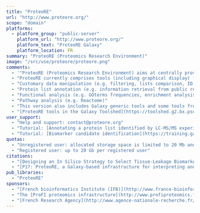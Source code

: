 ```yaml
---
title: "ProteoRE"
url: "http://www.proteore.org/"
scope: "domain"
platforms:
  - platform_group: "public-server"
    platform_url: "http://www.proteore.org/"
    platform_text: "ProteoRE Galaxy"
    platform_location: FR
summary: "ProteoRE (Proteomics Research Environment)"
image: "/src/use/proteore/proteore.png"
comments:
  - '"ProteoRE (Proteomics Research Environment) aims at centrally providing the proteomics community with an online research service enabling biologists/clinicians without programming expertise to **annotate and interpret** their proteomics data through the Web."'
  - "ProteoRE currently comprises tools (including graphical display) for:"
  - "Customary data manipulation (e.g. filtering, lists comparison, ID conversion…)"
  - "Protein list annotation (e.g. information retrieval from public resources - human species)"
  - "Functional analysis (e.g. GOterms frequencies, enrichment analysis) including graphical representation."
  - "Pathway analysis (e.g. Reactome)"
  - "This version also includes Galaxy generic tools and some tools from the [GalaxyP project](https://usegalaxyp.org/) that should be of great help for people who want to (re)process their MS-based proteomics data (e.g. peptide/protein identification)."
  - "[ProteoRE tools in the Galaxy Toolshed](https://toolshed.g2.bx.psu.edu/view/proteore)"
user_support:
  - "Help and support: contact@proteore.org"
  - "Tutorial: [Annotating a protein list identified by LC-MS/MS experiments](http://proteore.org/u/proteore/p/proteore-tutorial-1-annotating-a-protein-list-identified-by-lc-msms-experiments)"
  - "Tutorial: [Biomarker candidate identification](https://training.galaxyproject.org/training-material/topics/proteomics/tutorials/biomarker_selection/tutorial.html)"
quotas:
  - "Unregistered user: allocated storage space is limited to 20 Mb and is not conserved between sessions."
  - "Registered user: up to 20 Gb per registered user"
citations:
  - "[Designing an In Silico Strategy to Select Tissue-Leakage Biomarkers Using the Galaxy Framework](https://doi.org/10.1007/978-1-4939-9164-8_18), Nguyen L., Brun V., Combes F., Loux V., Vandenbrouck Y. (2019) In: Brun V., Couté Y. (eds) Proteomics for Biomarker Discovery. Methods in Molecular Biology, vol 1959. Humana Press, New York, NY"
  - "[P17: ProteoRE, a Galaxy-based infrastructure for interpreting and exploring mass spectrometry-based proteomics data](http://sched.co/B8U9), [GCC2017](https://gcc2017.sched.com/) poster presentation, Lien Nguyen, Maud Lacombe, Sandra Dérozier, Lisa Perus, Olivier Rué, Florence Combes, Christophe Caron, Virginie Brun, Valentin Loux, Yves Vandenbrouck"
pub_libraries:
  - "ProteoRE"
sponsors:
  - "[French bioinformatics Institute (IFB)](http://www.france-bioinformatique.fr/en)"
  - "The [ProFI proteomics infrastructure](http://www.profiproteomics.fr/)"
  - "[French Research Agency](http://www.agence-nationale-recherche.fr/en/) (ANR-11-INBS-0013)."
---
```


